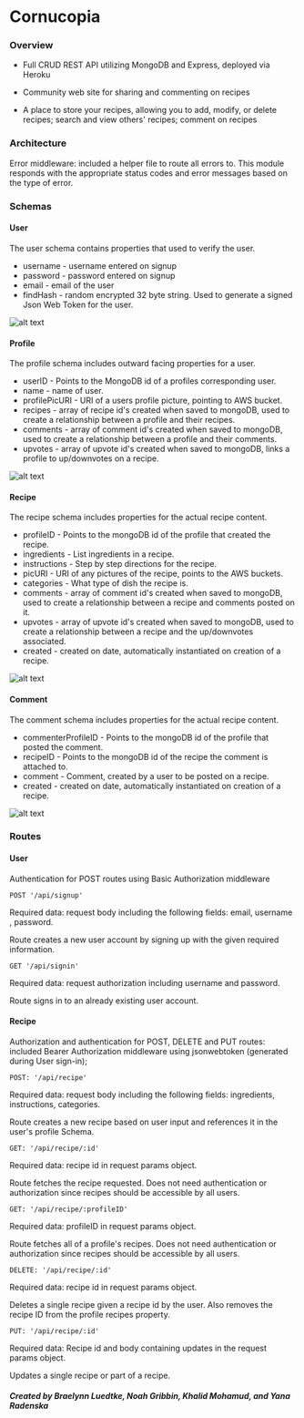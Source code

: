 # Cornucopia

### Overview

* Full CRUD REST API utilizing MongoDB and Express, deployed via Heroku

* Community web site for sharing and commenting on recipes

* A place to store your recipes, allowing you to add, modify, or delete recipes; search and view others' recipes; comment on recipes


### Architecture

Error middleware: included a helper file to route all errors to. This module responds with the appropriate status codes and error messages based on the type of error.

### Schemas

#### User

The user schema contains properties that used to verify the user.
  * username - username entered on signup
  * password -  password entered on signup
  * email - email of the user
  * findHash - random encrypted 32 byte string. Used to generate a signed Json Web Token for the user.

  ![alt text](https://ibb.co/kJfQka "Profile Schema")


#### Profile

The profile schema includes outward facing properties for a user.

  * userID - Points to the MongoDB id of a profiles corresponding user.
  * name - name of user.
  * profilePicURI - URI of a users profile picture, pointing to AWS bucket.
  * recipes - array of recipe id's created when saved to mongoDB, used to create a relationship between a profile and their recipes.
  * comments - array of comment id's created when saved to mongoDB, used to create a relationship between a profile and their comments.
  * upvotes - array of upvote id's created when saved to mongoDB, links a profile to up/downvotes on a recipe.

  ![alt text](https://ibb.co/dCkrQa "Profile Schema")
#### Recipe

The recipe schema includes properties for the actual recipe content.
  * profileID - Points to the mongoDB id of the profile that created the recipe.
  * ingredients - List ingredients in a recipe.
  * instructions - Step by step directions for the recipe.
  * picURI -  URI of any pictures of the recipe, points to the AWS buckets.
  * categories - What type of dish the recipe is.
  * comments - array of comment id's created when saved to mongoDB, used to create a relationship between a recipe and comments posted on it.
  * upvotes - array of upvote id's created when saved to mongoDB, used to create a relationship  between a recipe and the up/downvotes associated.
  * created - created on date, automatically instantiated on creation of a recipe.

  ![alt text](https://ibb.co/fWPUBF "Profile Schema")
#### Comment

The comment schema includes properties for the actual recipe content.

  * commenterProfileID - Points to the mongoDB id of the profile that posted the comment.
  * recipeID - Points to the mongoDB id of the recipe the comment is attached to.
  * comment - Comment, created by a user to be posted on a recipe.
  * created - created on date, automatically instantiated on creation of a recipe.

  ![alt text](https://ibb.co/bFE7yv "Profile Schema")

### Routes

#### User

Authentication for POST routes using Basic Authorization middleware

```
POST '/api/signup'
```
Required data: request body including the following fields: email, username , password.

Route creates a new user account by signing up with the given required information.

```
GET '/api/signin'
```

Required data: request authorization including username and password.

Route signs in to an already existing user account.


#### Recipe

Authorization and authentication for POST, DELETE and PUT routes: included Bearer Authorization middleware using jsonwebtoken (generated during User sign-in);

```
POST: '/api/recipe'
```

Required data: request body including the following fields: ingredients, instructions, categories.

Route creates a new recipe based on user input and references it in the user's profile Schema.

```
GET: '/api/recipe/:id'
```

Required data: recipe id in request params object.

Route fetches the recipe requested. Does not need authentication or authorization since recipes should be accessible by all users.

```
GET: '/api/recipe/:profileID'
```

Required data: profileID in request params object.

Route fetches all of a profile's recipes. Does not need authentication or authorization since recipes should be accessible by all users.

```
DELETE: '/api/recipe/:id'
```

Required data: recipe id in request params object.

Deletes a single recipe given a recipe id by the user. Also removes the recipe ID from the profile recipes property.


```
PUT: '/api/recipe/:id'
```

Required data: Recipe id and body containing updates in the request params object.

Updates a single recipe or part of a recipe.


##### Created by Braelynn Luedtke, Noah Gribbin, Khalid Mohamud, and Yana Radenska

